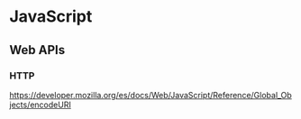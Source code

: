 # JavaScript
## Web APIs

### HTTP

https://developer.mozilla.org/es/docs/Web/JavaScript/Reference/Global_Objects/encodeURI